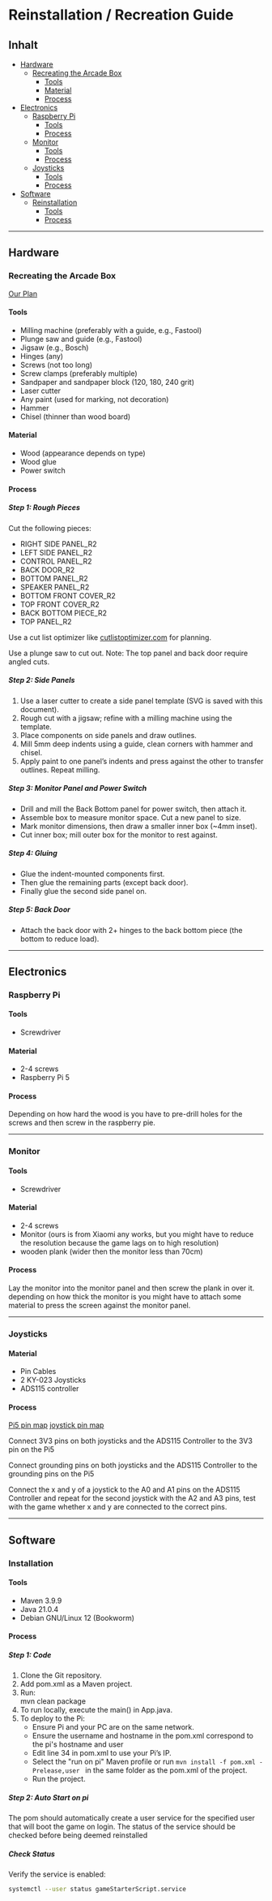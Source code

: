 # Reinstallation / Recreation Guide

## Inhalt

- [Hardware](#hardware)
    - [Recreating the Arcade Box](#recreating-the-arcade-box)
        - [Tools](#tools)
        - [Material](#material)
        - [Process](#process)
- [Electronics](#electronics)
    - [Raspberry Pi](#raspberry-pi)
        - [Tools](#tools-1)
        - [Process](#process-1)
    - [Monitor](#monitor)
        - [Tools](#tools-2)
        - [Process](#process-2)
    - [Joysticks](#joysticks)
        - [Tools](#tools-3)
        - [Process](#process-3)
- [Software](#software)
    - [Reinstallation](#reinstallation)
        - [Tools](#tools-4)
        - [Process](#process-4)

---

## Hardware

### Recreating the Arcade Box
[Our Plan](../hardware/BT800-700_report.pdf)
#### Tools

- Milling machine (preferably with a guide, e.g., Fastool)
- Plunge saw and guide (e.g., Fastool)
- Jigsaw (e.g., Bosch)
- Hinges (any)
- Screws (not too long)
- Screw clamps (preferably multiple)
- Sandpaper and sandpaper block (120, 180, 240 grit)
- Laser cutter
- Any paint (used for marking, not decoration)
- Hammer
- Chisel (thinner than wood board)

#### Material

- Wood (appearance depends on type)
- Wood glue
- Power switch

#### Process

##### Step 1: Rough Pieces

Cut the following pieces:

- RIGHT SIDE PANEL_R2
- LEFT SIDE PANEL_R2
- CONTROL PANEL_R2
- BACK DOOR_R2
- BOTTOM PANEL_R2
- SPEAKER PANEL_R2
- BOTTOM FRONT COVER_R2
- TOP FRONT COVER_R2
- BACK BOTTOM PIECE_R2
- TOP PANEL_R2

Use a cut list optimizer like [cutlistoptimizer.com](https://cutlistoptimizer.com) for planning.

Use a plunge saw to cut out. Note: The top panel and back door require angled cuts.

##### Step 2: Side Panels

1. Use a laser cutter to create a side panel template (SVG is saved with this document).
2. Rough cut with a jigsaw; refine with a milling machine using the template.
3. Place components on side panels and draw outlines.
4. Mill 5mm deep indents using a guide, clean corners with hammer and chisel.
5. Apply paint to one panel’s indents and press against the other to transfer outlines. Repeat milling.

##### Step 3: Monitor Panel and Power Switch

- Drill and mill the Back Bottom panel for power switch, then attach it.
- Assemble box to measure monitor space. Cut a new panel to size.
- Mark monitor dimensions, then draw a smaller inner box (~4mm inset).
- Cut inner box; mill outer box for the monitor to rest against.

##### Step 4: Gluing

- Glue the indent-mounted components first.
- Then glue the remaining parts (except back door).
- Finally glue the second side panel on.

##### Step 5: Back Door

- Attach the back door with 2+ hinges to the back bottom piece (the bottom to reduce load).

---

## Electronics

### Raspberry Pi

#### Tools
- Screwdriver

#### Material
- 2-4 screws
- Raspberry Pi 5

#### Process
Depending on how hard the wood is you have to pre-drill holes for the screws and then screw in the raspberry pie.

---

### Monitor
#### Tools
- Screwdriver

#### Material
- 2-4 screws
- Monitor (ours is from Xiaomi any works, but you might have to reduce the resolution because the game lags on to high resolution)
- wooden plank (wider then the monitor less than 70cm)

#### Process
Lay the monitor into the monitor panel and then screw the plank in over it. depending on how thick  the monitor is you might have to attach some material to press the screen against the monitor panel. 

---

### Joysticks

#### Material
- Pin Cables
- 2 KY-023 Joysticks
- ADS115 controller

#### Process
[Pi5 pin map](https://www.pi4j.com/documentation/pin-numbering/)
[joystick pin map](https://www.pi4j.com/examples/components/joystickanalog/)

Connect 3V3 pins on both joysticks and the ADS115 Controller to the 3V3 pin on the Pi5

Connect grounding pins on both joysticks and the ADS115 Controller to the grounding pins on the Pi5

Connect the x and y of a joystick to the A0 and A1 pins on the ADS115 Controller and repeat for the second joystick with the A2 and A3 pins, test with the game whether x and y are connected to the correct pins.

---

## Software

### Installation

#### Tools

- Maven 3.9.9
- Java 21.0.4
- Debian GNU/Linux 12 (Bookworm)

#### Process

##### Step 1: Code

1. Clone the Git repository.
2. Add pom.xml as a Maven project.
3. Run:  
   mvn clean package
4. To run locally, execute the main() in App.java.
5. To deploy to the Pi:
    - Ensure Pi and your PC are on the same network.
    - Ensure the username and hostname in the pom.xml correspond to the pi's hostname and user
    - Edit line 34 in pom.xml to use your Pi’s IP.
    - Select the "run on pi" Maven profile or run
   ````mvn install -f pom.xml -Prelease,user ````
   in the same folder as the pom.xml of the project.
    - Run the project.

##### Step 2: Auto Start on pi
The pom should automatically create a user service for the specified user that will boot the game on login.
The status of the service should be checked before being deemed reinstalled

##### Check Status
Verify the service is enabled:
```sh
systemctl --user status gameStarterScript.service
```